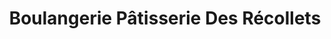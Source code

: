 ---
title: "Boulangerie Pâtisserie Des Récollets"
url: /moissac/boulangerie-patisserie-des-recollets/
shop: Bäckerei
---
